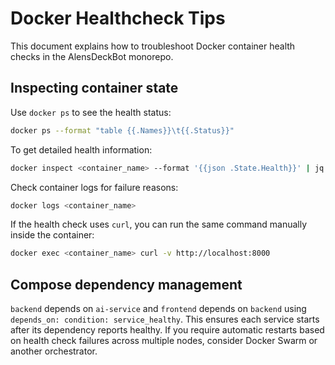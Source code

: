 # Docker Healthcheck Tips

This document explains how to troubleshoot Docker container health checks in the AlensDeckBot monorepo.

## Inspecting container state

Use `docker ps` to see the health status:

```bash
docker ps --format "table {{.Names}}\t{{.Status}}"
```

To get detailed health information:

```bash
docker inspect <container_name> --format '{{json .State.Health}}' | jq
```

Check container logs for failure reasons:

```bash
docker logs <container_name>
```

If the health check uses `curl`, you can run the same command manually inside the container:

```bash
docker exec <container_name> curl -v http://localhost:8000
```

## Compose dependency management

`backend` depends on `ai-service` and `frontend` depends on `backend` using `depends_on: condition: service_healthy`. This ensures each service starts after its dependency reports healthy. If you require automatic restarts based on health check failures across multiple nodes, consider Docker Swarm or another orchestrator.
